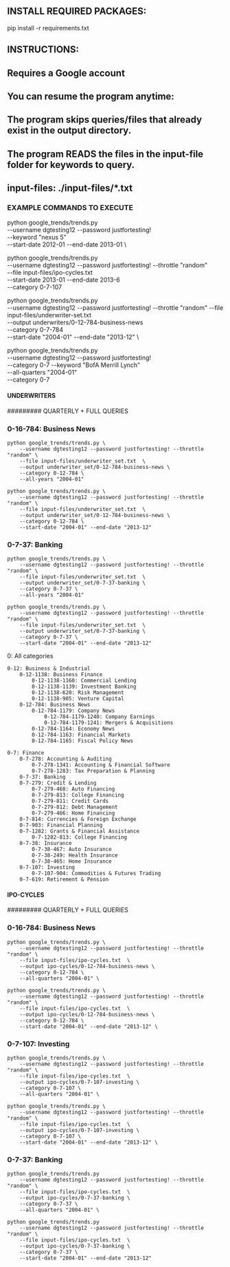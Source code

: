 

## INSTALL REQUIRED PACKAGES:
pip install -r requirements.txt


## INSTRUCTIONS:
## Requires a Google account
## You can resume the program anytime:
## The program skips queries/files that already exist in the output directory.
## The program READS the files in the input-file folder for keywords to query.
## input-files: ./input-files/*.txt


### EXAMPLE COMMANDS TO EXECUTE
python google_trends/trends.py \
    --username dgtesting12 --password justfortesting! \
    --keyword "nexus 5"  \
    --start-date 2012-01 --end-date 2013-01 \

python google_trends/trends.py \
    --username dgtesting12 --password justfortesting! --throttle "random" \
    --file input-files/ipo-cycles.txt  \
    --start-date 2013-01 --end-date 2013-6 \
    --category 0-7-107

python google_trends/trends.py \
    --username dgtesting12 --password justfortesting! --throttle "random"
    --file input-files/underwriter-set.txt  \
    --output underwriters/0-12-784-business-news \
    --category 0-7-784 \
    --start-date "2004-01" --end-date "2013-12" \

python google_trends/trends.py \
    --username dgtesting12 --password justfortesting! \
    --category 0-7
    --keyword "BofA Merrill Lynch" \
    --all-quarters "2004-01"   \
    --category 0-7






#### UNDERWRITERS
######### QUARTERLY + FULL QUERIES

### 0-16-784: Business News
    python google_trends/trends.py \
        --username dgtesting12 --password justfortesting! --throttle "random" \
        --file input-files/underwriter_set.txt  \
        --output underwriter_set/0-12-784-business-news \
        --category 0-12-784 \
        --all-years "2004-01"

    python google_trends/trends.py \
        --username dgtesting12 --password justfortesting! --throttle "random" \
        --file input-files/underwriter_set.txt  \
        --output underwriter_set/0-12-784-business-news \
        --category 0-12-784 \
        --start-date "2004-01" --end-date "2013-12"


### 0-7-37: Banking
    python google_trends/trends.py \
        --username dgtesting12 --password justfortesting! --throttle "random" \
        --file input-files/underwriter_set.txt  \
        --output underwriter_set/0-7-37-banking \
        --category 0-7-37 \
        --all-years "2004-01"

    python google_trends/trends.py \
        --username dgtesting12 --password justfortesting! --throttle "random" \
        --file input-files/underwriter_set.txt  \
        --output underwriter_set/0-7-37-banking \
        --category 0-7-37 \
        --start-date "2004-01" --end-date "2013-12"


















0: All categories

    0-12: Business & Industrial
        0-12-1138: Business Finance
            0-12-1138-1160: Commercial Lending
            0-12-1138-1139: Investment Banking
            0-12-1138-620: Risk Management
            0-12-1138-905: Venture Capital
        0-12-784: Business News
            0-12-784-1179: Company News
                0-12-784-1179-1240: Company Earnings
                0-12-784-1179-1241: Mergers & Acquisitions
            0-12-784-1164: Economy News
            0-12-784-1163: Financial Markets
            0-12-784-1165: Fiscal Policy News

    0-7: Finance
        0-7-278: Accounting & Auditing
            0-7-278-1341: Accounting & Financial Software
            0-7-278-1283: Tax Preparation & Planning
        0-7-37: Banking
        0-7-279: Credit & Lending
            0-7-279-468: Auto Financing
            0-7-279-813: College Financing
            0-7-279-811: Credit Cards
            0-7-279-812: Debt Management
            0-7-279-466: Home Financing
        0-7-814: Currencies & Foreign Exchange
        0-7-903: Financial Planning
        0-7-1282: Grants & Financial Assistance
            0-7-1282-813: College Financing
        0-7-38: Insurance
            0-7-38-467: Auto Insurance
            0-7-38-249: Health Insurance
            0-7-38-465: Home Insurance
        0-7-107: Investing
            0-7-107-904: Commodities & Futures Trading
        0-7-619: Retirement & Pension








#### IPO-CYCLES
######### QUARTERLY + FULL QUERIES

### 0-16-784: Business News
    python google_trends/trends.py \
        --username dgtesting12 --password justfortesting! --throttle "random" \
        --file input-files/ipo-cycles.txt  \
        --output ipo-cycles/0-12-784-business-news \
        --category 0-12-784 \
        --all-quarters "2004-01" \

    python google_trends/trends.py \
        --username dgtesting12 --password justfortesting! --throttle "random" \
        --file input-files/ipo-cycles.txt  \
        --output ipo-cycles/0-12-784-business-news \
        --category 0-12-784 \
        --start-date "2004-01" --end-date "2013-12" \

### 0-7-107: Investing
    python google_trends/trends.py \
        --username dgtesting12 --password justfortesting! --throttle "random" \
        --file input-files/ipo-cycles.txt  \
        --output ipo-cycles/0-7-107-investing \
        --category 0-7-107 \
        --all-quarters "2004-01" \

    python google_trends/trends.py \
        --username dgtesting12 --password justfortesting! --throttle "random" \
        --file input-files/ipo-cycles.txt  \
        --output ipo-cycles/0-7-107-investing \
        --category 0-7-107 \
        --start-date "2004-01" --end-date "2013-12" \

### 0-7-37: Banking
    python google_trends/trends.py
        --username dgtesting12 --password justfortesting! --throttle "random" \
        --file input-files/ipo-cycles.txt  \
        --output ipo-cycles/0-7-37-banking \
        --category 0-7-37 \
        --all-quarters "2004-01" \

    python google_trends/trends.py
        --username dgtesting12 --password justfortesting! --throttle "random" \
        --file input-files/ipo-cycles.txt  \
        --output ipo-cycles/0-7-37-banking \
        --category 0-7-37 \
        --start-date "2004-01" --end-date "2013-12"
